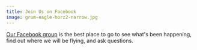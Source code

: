 ```yaml
---
title: Join Us on Facebook
image: grum-eagle-horz2-narrow.jpg
---
```

[Our Facebook group](https://www.facebook.com/groups/260458037465074/) is the best place to go to see what's been happening,  find out where we will be flying, and ask questions.
